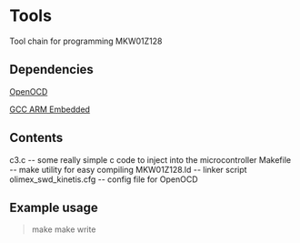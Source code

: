 # Tools

Tool chain for programming MKW01Z128

## Dependencies

[OpenOCD](http://openocd.org)

[GCC ARM Embedded](https://launchpad.net/gcc-arm-embedded)

## Contents

c3.c -- some really simple c code to inject into the microcontroller
Makefile -- make utility for easy compiling
MKW01Z128.ld -- linker script
olimex_swd_kinetis.cfg -- config file for OpenOCD

## Example usage

> make
> make write